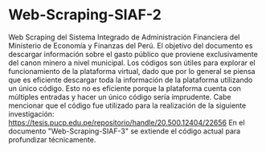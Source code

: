 # Web-Scraping-SIAF-2
 Web Scraping del Sistema Integrado de Administración Financiera del Ministerio de Economía y Finanzas del Perú.
 El objetivo del documento es descargar información sobre el gasto público que proviene exclusivamente del canon minero a nivel municipal. 
 Los códigos son útiles para explorar el funcionamiento de la plataforma virtual, dado que por lo general se piensa que es eficiente descargar toda la información de la plataforma utilizando un único código. Esto no es eficiente porque la plataforma cuenta con múltiples entradas y hacer un único código sería imprudente.
 Cabe mencionar que el código fue utilizado para la realización de la siguiente investigación: https://tesis.pucp.edu.pe/repositorio/handle/20.500.12404/22656
 En el documento "Web-Scraping-SIAF-3" se extiende el código actual para profundizar técnicamente.
